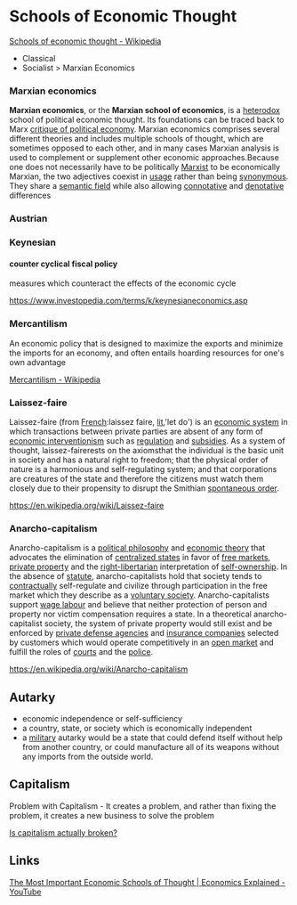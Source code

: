 # Schools of Economic Thought

[Schools of economic thought - Wikipedia](https://en.wikipedia.org/wiki/Schools_of_economic_thought)

- Classical
- Socialist > Marxian Economics

### Marxian economics

**Marxian economics**, or the **Marxian school of economics**, is a [heterodox](https://en.wikipedia.org/wiki/Heterodox_economics) school of political economic thought. Its foundations can be traced back to Marx [critique of political economy](https://en.wikipedia.org/wiki/Critique_of_political_economy). Marxian economics comprises several different theories and includes multiple schools of thought, which are sometimes opposed to each other, and in many cases Marxian analysis is used to complement or supplement other economic approaches.Because one does not necessarily have to be politically [Marxist](https://en.wikipedia.org/wiki/Marxism) to be economically Marxian, the two adjectives coexist in [usage](https://en.wikipedia.org/wiki/Usage) rather than being [synonymous](https://en.wikipedia.org/wiki/Synonym). They share a [semantic field](https://en.wikipedia.org/wiki/Semantic_field) while also allowing [connotative](https://en.wikipedia.org/wiki/Connotation) and [denotative](https://en.wikipedia.org/wiki/Denotation) differences

### Austrian

### Keynesian

#### counter cyclical fiscal policy

measures which counteract the effects of the economic cycle

https://www.investopedia.com/terms/k/keynesianeconomics.asp

### Mercantilism

An economic policy that is designed to maximize the exports and minimize the imports for an economy, and often entails hoarding resources for one's own advantage

[Mercantilism - Wikipedia](https://en.wikipedia.org/wiki/Mercantilism)

### Laissez-faire

Laissez-faire (from [French](https://en.wikipedia.org/wiki/French_language):laissez faire, [lit.](https://en.wikipedia.org/wiki/Literal_translation)'let do') is an [economic system](https://en.wikipedia.org/wiki/Economic_system) in which transactions between private parties are absent of any form of [economic interventionism](https://en.wikipedia.org/wiki/Economic_interventionism) such as [regulation](https://en.wikipedia.org/wiki/Regulation) and [subsidies](https://en.wikipedia.org/wiki/Subsidy). As a system of thought, laissez-fairerests on the axiomsthat the individual is the basic unit in society and has a natural right to freedom; that the physical order of nature is a harmonious and self-regulating system; and that corporations are creatures of the state and therefore the citizens must watch them closely due to their propensity to disrupt the Smithian [spontaneous order](https://en.wikipedia.org/wiki/Spontaneous_order).

https://en.wikipedia.org/wiki/Laissez-faire

### Anarcho-capitalism

Anarcho-capitalism is a [political philosophy](https://en.wikipedia.org/wiki/Political_philosophy) and [economic theory](https://en.wikipedia.org/wiki/Economic_theory) that advocates the elimination of [centralized states](https://en.wikipedia.org/wiki/Centralized_state) in favor of [free markets](https://en.wikipedia.org/wiki/Free_market), [private property](https://en.wikipedia.org/wiki/Private_property) and the [right-libertarian](https://en.wikipedia.org/wiki/Right-libertarian) interpretation of [self-ownership](https://en.wikipedia.org/wiki/Self-ownership). In the absence of [statute](https://en.wikipedia.org/wiki/Statute), anarcho-capitalists hold that society tends to [contractually](https://en.wikipedia.org/wiki/Contract) self-regulate and civilize through participation in the free market which they describe as a [voluntary society](https://en.wikipedia.org/wiki/Voluntary_society). Anarcho-capitalists support [wage labour](https://en.wikipedia.org/wiki/Wage_labour) and believe that neither protection of person and property nor victim compensation requires a state. In a theoretical anarcho-capitalist society, the system of private property would still exist and be enforced by [private defense agencies](https://en.wikipedia.org/wiki/Private_defense_agencies) and [insurance companies](https://en.wikipedia.org/wiki/Insurance_companies) selected by customers which would operate competitively in an [open market](https://en.wikipedia.org/wiki/Open_market) and fulfill the roles of [courts](https://en.wikipedia.org/wiki/Court) and the [police](https://en.wikipedia.org/wiki/Police).

https://en.wikipedia.org/wiki/Anarcho-capitalism

## Autarky

- economic independence or self-sufficiency
- a country, state, or society which is economically independent
- a [military](https://en.wikipedia.org/wiki/Military) autarky would be a state that could defend itself without help from another country, or could manufacture all of its weapons without any imports from the outside world.

## Capitalism

Problem with Capitalism - It creates a problem, and rather than fixing the problem, it creates a new business to solve the problem

[Is capitalism actually broken?](https://www.youtube.com/watch?v=wcR815SfWOU)

## Links

[The Most Important Economic Schools of Thought | Economics Explained - YouTube](https://www.youtube.com/watch?v=o6UXRZ2XwgU&ab_channel=EconomicsExplained)
